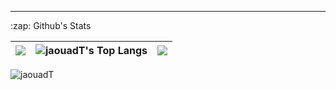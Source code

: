 <!-- 
## Hi there 🤗👋, I'm Jaouad

Welcome to my GitHub profile. My name is [**Jaouad Tagnamas**](https://github.com/JaouadT/), I am a Ph.D. student at [Sidi Mohamed ben Abdellah University](http://www.usmba.ac.ma/) (`USMBA`) [Faculty of Sciences Dhar El Mahraz](http://www.fsdmfes.ac.ma/) (`FSDM`), Fez - Morocco, and a junior Data Scientist. Before that, I obtained my Master degree from [`FSDM` - `USMBA`](http://www.fsdmfes.ac.ma/). My major research interest lies in the intersection of *Data Sciences* and *Computer Vision*.
<!-- 
You can [contact me](jaouad.tagnamas@usmba.ac.ma) if you think we could work together on an article or a project, or if you have any question/remark. If you would like to get to know more about me and my projects, feel free to check out [my resume](https://drive.google.com/file/d/11Rcy_J3zfErbsgQcAbQGsLGP6zWf-wMf/view) or [my Portfolio  👨‍💻 ](https://m-elkhou.github.io/). -->

<hr>

<summary>:zap: Github's Stats </summary>

<!-- - 🔭 I’m currently working on ...
- 🌱 I’m currently learning ...
- 👯 I’m looking to collaborate on ...
- 🤔 I’m looking for help with ...
- 💬 Ask me about ...
- 📫 How to reach me: ...
- 😄 Pronouns: ...
- ⚡ Fun fact: ... -->

<table>
  <thead>
    <th><img src="https://github-readme-streak-stats.herokuapp.com/?user=jaouadT&theme=default"></th>
    <th><img src="https://github-readme-stats.vercel.app/api?username=jaouadT&show_icons=true" alt="jaouadT's Top Langs" /></th>
    <th><img src="https://github-readme-stats.vercel.app/api/top-langs/?username=jaouadT&layout=compact" /></th>
  </thead>
</table>

![jaouadT](https://komarev.com/ghpvc/?username=jaouadT)
